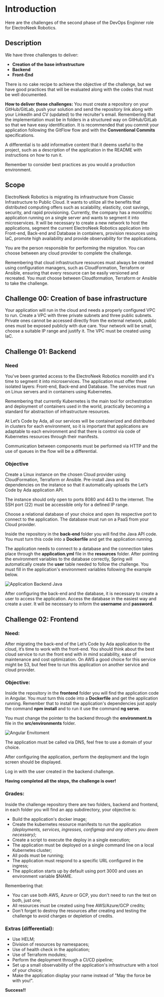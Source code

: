 # **Introduction**

Here are the challenges of the second phase of the DevOps Enginner role for ElectroNeek Robotics.

## **Description**

We have three challenges to deliver:

* **Creation of the base infrastructure**
* **Backend**
* **Front-End**

There is no cake recipe to achieve the objective of the challenge, but we have good practices that will be evaluated along with the codes that must be well documented.

**How ​​to deliver these challenges:**
You must create a repository on your GitHub/GitLab, push your solution and send the repository link along with your LinkedIn and CV (updated) to the recruiter's email. Remembering that the implementation must be in folders in a structured way on GitHub/GitLab so that we have easy identification. It is recommended that you commit your application following the GitFlow flow and with the **Conventional Commits** specifications.

A differential is to add informative content that it deems useful to the project, such as a description of the application in the README with instructions on how to run it.

Remember to consider best practices as you would a production environment.

## **Scope**

ElectroNeek Robotics is migrating its infrastructure from Classic Infrastructure to Public Cloud. It wants to utilize all the benefits that distributed computing offers such as scalability, elasticity, cost savings, security, and rapid provisioning. Currently, the company has a monolithic application running on a single server and wants to segment it into microservices. It will be necessary to create a new network to host the applications, segment the current ElectroNeek Robotics application into Front-end, Back-end and Database in containers, provision resources using IaC, promote high availability and provide observability for the applications.

You are the person responsible for performing the migration. You can choose between any cloud provider to complete the challenge.

Remembering that cloud infrastructure resources must always be created using configuration managers, such as CloudFormation, Terraform or Ansible, ensuring that every resource can be easily versioned and recreated. You must choose between Cloudformation, Terraform or Ansible to take the challenge.

## **Challenge 00: Creation of base infrastructure**

Your application will run in the cloud and needs a properly configured VPC to run. Create a VPC with three private subnets and three public subnets. Private ones cannot be accessed directly from the external network, public ones must be exposed publicly with due care. Your network will be small, choose a suitable IP range and justify it. The VPC must be created using IaC.

## **Challenge 01: Backend**

### **Need**

You've been granted access to the ElectroNeek Robotics monolith and it's time to segment it into microservices. The application must offer three isolated layers: Front-end, Back-end and Database. The services must run on Linux servers and in containers using Kubernetes.

Remembering that currently Kubernetes is the main tool for orchestration and deployment of containers used in the world, practically becoming a standard for abstraction of infrastructure resources.

At Let’s Code by Ada, all our services will be containerized and distributed in clusters for each environment, so it is important that applications are adaptable to each environment and that there is control via code of Kubernetes resources through their manifests.

Communication between components must be performed via HTTP and the use of queues in the flow will be a differential.

### **Objective**

Create a Linux instance on the chosen Cloud provider using CloudFormation, Terraform or Ansible.
Pre-install Java and its dependencies on the instance so that it automatically uploads the Let’s Code by Ada application API.

The instance should only open to ports 8080 and 443 to the internet. The SSH port (22) must be accessible only for a defined IP range.

Choose a relational database of your choice and open its respective port to connect to the application. The database must run on a PaaS from your Cloud provider.

Inside the repository in the **back-end** folder you will find the Java API code. You must turn this code into a **Dockerfile** and get the application running.

The application needs to connect to a database and the connection takes place through the **application.yml** file in the **resources** folder. After pointing the environment variables to the database correctly, Spring will automatically create the **user** table needed to follow the challenge. You must fill in the application's environment variables following the example below.

![Application Backend Java](https://s3-sa-east-1.amazonaws.com/lcpi/f0d632a4-3e51-4d7f-9c18-5c75a257dc51.PNG)

After configuring the back-end and the database, it is necessary to create a user to access the application. Access the database in the easiest way and create a user. It will be necessary to inform the **username** and **password**.

## **Challenge 02: Frontend**

### **Need:**

After migrating the back-end of the Let’s Code by Ada application to the cloud, it’s time to work with the front-end. You should think about the best cloud service to run the front end with in mind scalability, ease of maintenance and cost optimization. On AWS a good choice for this service might be S3, but feel free to run this application on another service and cloud provider.

### **Objective:**

Inside the repository in the **frontend** folder you will find the application code in Angular. You must turn this code into a **Dockerfile** and get the application running. Remember that to install the application's dependencies just apply the command **npm install** and to run it use the command **ng serve**.

You must change the pointer to the backend through the **environment.ts** file in the **src/environments** folder.

![Angular Envitoment](https://s3-sa-east-1.amazonaws.com/lcpi/a14aa61a-5197-445d-aef4-9c2ad64715ad.PNG)

The application must be called via DNS, feel free to use a domain of your choice.

After configuring the application, perform the deployment and the login screen should be displayed.

Log in with the user created in the backend challenge.

**Having completed all the steps, the challenge is over!**

### **Grades:**

Inside the challenge repository there are two folders, backend and frontend, in each folder you will find an app subdirectory, your objective is:

* Build the application's docker image;
* Create the kubernetes resource manifests to run the application *(deployments, services, ingresses, configmap and any others you deem necessary)*;
* Create a script to execute the deploy in a single execution;
* The application must be deployed on a single command line on a local Kubernetes cluster;
* All pods must be running;
* The application must respond to a specific URL configured in the ingress;
* The application starts up by default using port 3000 and uses an environment variable $NAME.

Remembering that:

* You can use both AWS, Azure or GCP, you don't need to run the test on both, just one;
* All resources must be created using free AWS/Azure/GCP credits;
* Don't forget to destroy the resources after creating and testing the challenge to avoid charges or depletion of credits.

### **Extras (differential):**

* Use HELM;
* Division of resources by namespaces;
* Use of health check in the application;
* Use of Terraform modules;
* Perform the deployment through a CI/CD pipeline;
* Set up a small observability of the application's infrastructure with a tool of your choice;
* Make the application display your name instead of "May the force be with you!".

**Success!!**
